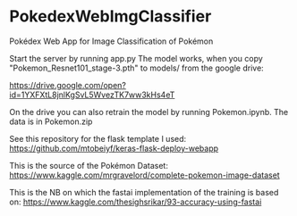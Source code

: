 
# PokedexWebImgClassifier
Pokédex Web App for Image Classification of Pokémon

Start the server by running app.py
The model works, when you copy "Pokemon_Resnet101_stage-3.pth" to models/ from the google drive:

https://drive.google.com/open?id=1YXFXtL8jnlKgSvL5WvezTK7ww3kHs4eT

On the drive you can also retrain the model by running Pokemon.ipynb. The data is in Pokemon.zip

See this repository for the flask template I used:
https://github.com/mtobeiyf/keras-flask-deploy-webapp

This is the source of the Pokémon Dataset: https://www.kaggle.com/mrgravelord/complete-pokemon-image-dataset

This is the NB on which the fastai implementation of the training is based on: https://www.kaggle.com/thesighsrikar/93-accuracy-using-fastai